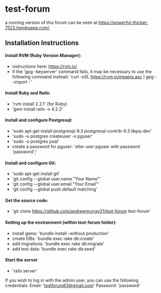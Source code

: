 # test-forum
 
a running version of this forum can be seen at https://powerful-thicket-7522.herokuapp.com/

## Installation Instructions

#### Install RVM (Ruby Version Manager):
- instructions here: https://rvm.io/
- if the 'gpg –keyserver' command fails, it may be necessary to use the following command instead: 'curl -sSL https://rvm.io/mpapis.asc | gpg --import -'

#### Install Ruby and Rails:
- 'rvm install 2.2.1' (for Ruby)
- 'gem install rails -v 4.2.2'

#### Install and configure Postgresql:
- 'sudo apt-get install postgresql-9.3 postgresql-contrib-9.3 libpq-dev'
- 'sudo -u postgres createuser -s pguser'
- 'sudo -u postgres psql'
- create a password for pguser: 'alter user pguser with password 'password';'

#### Install and configure Git:
- 'sudo apt-get install git'
- 'git config --global user.name "Your Name"'
- 'git config --global user.email "Your Email"'
- 'git config --global push.default matching'

#### Get the source code:
- 'git clone https://github.com/andrewmurray21/test-forum test-forum'

#### Setting up the environment (within test-forum folder):
- install gems: 'bundle install –without production'
- create DBs: 'bundle exec rake db:create'
- add migrations: 'bundle exec rake db:migrate'
- add test data: 'bundle exec rake db:seed'

#### Start the server
- 'rails server'

If you wish to log in with the admin user, you can use the following credentials:
Email: 'testforum63@gmail.com'
Password: 'password'
